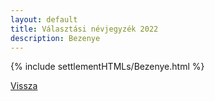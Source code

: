 ```yaml
---
layout: default
title: Választási névjegyzék 2022
description: Bezenye
---
```


{% include settlementHTMLs/Bezenye.html %}

[Vissza](./)